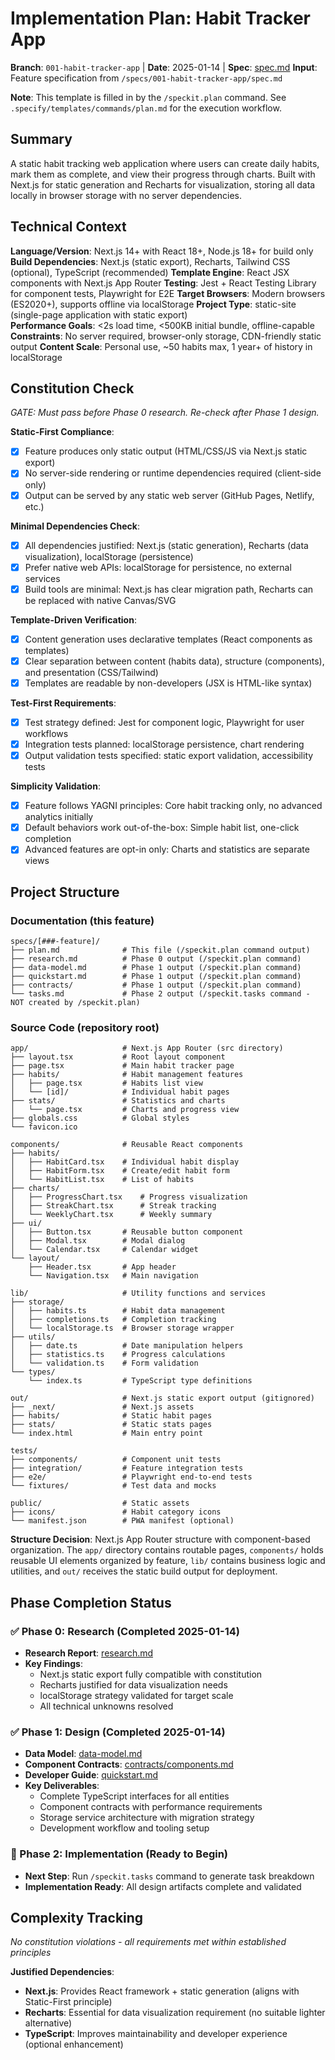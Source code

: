# Implementation Plan: Habit Tracker App

**Branch**: `001-habit-tracker-app` | **Date**: 2025-01-14 | **Spec**: [spec.md](./spec.md)
**Input**: Feature specification from `/specs/001-habit-tracker-app/spec.md`

**Note**: This template is filled in by the `/speckit.plan` command. See `.specify/templates/commands/plan.md` for the execution workflow.

## Summary

A static habit tracking web application where users can create daily habits, mark them as complete, and view their progress through charts. Built with Next.js for static generation and Recharts for visualization, storing all data locally in browser storage with no server dependencies.

## Technical Context

<!--
  ACTION REQUIRED: Replace the content in this section with the technical details
  for the project. The structure here is presented in advisory capacity to guide
  the iteration process.
-->

**Language/Version**: Next.js 14+ with React 18+, Node.js 18+ for build only
**Build Dependencies**: Next.js (static export), Recharts, Tailwind CSS (optional), TypeScript (recommended)
**Template Engine**: React JSX components with Next.js App Router
**Testing**: Jest + React Testing Library for component tests, Playwright for E2E
**Target Browsers**: Modern browsers (ES2020+), supports offline via localStorage
**Project Type**: static-site (single-page application with static export)  
**Performance Goals**: <2s load time, <500KB initial bundle, offline-capable
**Constraints**: No server required, browser-only storage, CDN-friendly static output
**Content Scale**: Personal use, ~50 habits max, 1 year+ of history in localStorage

## Constitution Check

*GATE: Must pass before Phase 0 research. Re-check after Phase 1 design.*

**Static-First Compliance**:
- [x] Feature produces only static output (HTML/CSS/JS via Next.js static export)
- [x] No server-side rendering or runtime dependencies required (client-side only)
- [x] Output can be served by any static web server (GitHub Pages, Netlify, etc.)

**Minimal Dependencies Check**:
- [x] All dependencies justified: Next.js (static generation), Recharts (data visualization), localStorage (persistence)
- [x] Prefer native web APIs: localStorage for persistence, no external services
- [x] Build tools are minimal: Next.js has clear migration path, Recharts can be replaced with native Canvas/SVG

**Template-Driven Verification**:
- [x] Content generation uses declarative templates (React components as templates)
- [x] Clear separation between content (habits data), structure (components), and presentation (CSS/Tailwind)
- [x] Templates are readable by non-developers (JSX is HTML-like syntax)

**Test-First Requirements**:
- [x] Test strategy defined: Jest for component logic, Playwright for user workflows
- [x] Integration tests planned: localStorage persistence, chart rendering
- [x] Output validation tests specified: static export validation, accessibility tests

**Simplicity Validation**:
- [x] Feature follows YAGNI principles: Core habit tracking only, no advanced analytics initially
- [x] Default behaviors work out-of-the-box: Simple habit list, one-click completion
- [x] Advanced features are opt-in only: Charts and statistics are separate views

## Project Structure

### Documentation (this feature)

```
specs/[###-feature]/
├── plan.md              # This file (/speckit.plan command output)
├── research.md          # Phase 0 output (/speckit.plan command)
├── data-model.md        # Phase 1 output (/speckit.plan command)
├── quickstart.md        # Phase 1 output (/speckit.plan command)
├── contracts/           # Phase 1 output (/speckit.plan command)
└── tasks.md             # Phase 2 output (/speckit.tasks command - NOT created by /speckit.plan)
```

### Source Code (repository root)

```
app/                     # Next.js App Router (src directory)
├── layout.tsx           # Root layout component
├── page.tsx             # Main habit tracker page
├── habits/              # Habit management features
│   ├── page.tsx         # Habits list view
│   └── [id]/            # Individual habit pages
├── stats/               # Statistics and charts
│   └── page.tsx         # Charts and progress view
├── globals.css          # Global styles
└── favicon.ico

components/              # Reusable React components
├── habits/
│   ├── HabitCard.tsx    # Individual habit display
│   ├── HabitForm.tsx    # Create/edit habit form
│   └── HabitList.tsx    # List of habits
├── charts/
│   ├── ProgressChart.tsx    # Progress visualization
│   ├── StreakChart.tsx      # Streak tracking
│   └── WeeklyChart.tsx      # Weekly summary
├── ui/
│   ├── Button.tsx       # Reusable button component
│   ├── Modal.tsx        # Modal dialog
│   └── Calendar.tsx     # Calendar widget
└── layout/
    ├── Header.tsx       # App header
    └── Navigation.tsx   # Main navigation

lib/                     # Utility functions and services
├── storage/
│   ├── habits.ts        # Habit data management
│   ├── completions.ts   # Completion tracking
│   └── localStorage.ts  # Browser storage wrapper
├── utils/
│   ├── date.ts          # Date manipulation helpers
│   ├── statistics.ts    # Progress calculations
│   └── validation.ts    # Form validation
└── types/
    └── index.ts         # TypeScript type definitions

out/                     # Next.js static export output (gitignored)
├── _next/               # Next.js assets
├── habits/              # Static habit pages
├── stats/               # Static stats pages
└── index.html           # Main entry point

tests/
├── components/          # Component unit tests
├── integration/         # Feature integration tests
├── e2e/                 # Playwright end-to-end tests
└── fixtures/            # Test data and mocks

public/                  # Static assets
├── icons/               # Habit category icons
└── manifest.json        # PWA manifest (optional)
```

**Structure Decision**: Next.js App Router structure with component-based organization. The `app/` directory contains routable pages, `components/` holds reusable UI elements organized by feature, `lib/` contains business logic and utilities, and `out/` receives the static build output for deployment.

## Phase Completion Status

### ✅ Phase 0: Research (Completed 2025-01-14)
- **Research Report**: [research.md](./research.md)
- **Key Findings**: 
  - Next.js static export fully compatible with constitution
  - Recharts justified for data visualization needs
  - localStorage strategy validated for target scale
  - All technical unknowns resolved

### ✅ Phase 1: Design (Completed 2025-01-14)  
- **Data Model**: [data-model.md](./data-model.md)
- **Component Contracts**: [contracts/components.md](./contracts/components.md)
- **Developer Guide**: [quickstart.md](./quickstart.md)
- **Key Deliverables**:
  - Complete TypeScript interfaces for all entities
  - Component contracts with performance requirements
  - Storage service architecture with migration strategy
  - Development workflow and tooling setup

### 🔄 Phase 2: Implementation (Ready to Begin)
- **Next Step**: Run `/speckit.tasks` command to generate task breakdown
- **Implementation Ready**: All design artifacts complete and validated

## Complexity Tracking

*No constitution violations - all requirements met within established principles*

**Justified Dependencies**:
- **Next.js**: Provides React framework + static generation (aligns with Static-First principle)
- **Recharts**: Essential for data visualization requirement (no suitable lighter alternative)
- **TypeScript**: Improves maintainability and developer experience (optional enhancement)
